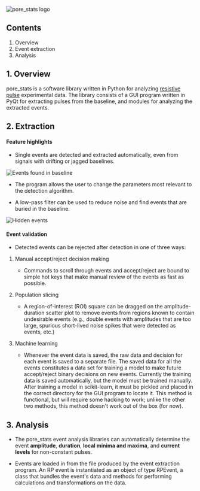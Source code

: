 ![pore_stats logo](https://github.com/tphinkle/pore_stats/blob/master/qt_app/logo.png)


## Contents
1. Overview
2. Event extraction
3. Analysis

## 1. Overview
pore_stats is a software library written in Python for analyzing [resistive pulse](https://en.wikipedia.org/wiki/Tunable_resistive_pulse_sensing) experimental data. The library consists of a GUI program written in PyQt for extracting pulses from the baseline, and modules for analyzing the extracted events.

## 2. Extraction

#### Feature highlights

- Single events are detected and extracted automatically, even from signals with drifting or jagged baselines.

![Events found in baseline](https://github.com/tphinkle/pore_stats/blob/master/qt_app/demo/detected_events_0.png)

- The program allows the user to change the parameters most relevant to the detection algorithm.

- A low-pass filter can be used to reduce noise and find events that are buried in the baseline.

![Hidden events](link)

#### Event validation

- Detected events can be rejected after detection in one of three ways:

1. Manual accept/reject decision making
	- Commands to scroll through events and accept/reject are bound to simple hot keys that make manual review of the events as fast as possible.

2. Population slicing
	- A region-of-interest (ROI) square can be dragged on the amplitude-duration scatter plot to remove events from regions known to contain undesirable events (e.g., double events with amplitudes that are too large, spurious short-lived noise spikes that were detected as events, etc.)

3. Machine learning
	- Whenever the event data is saved, the raw data and decision for each event is saved to a separate file. The saved data for all the events constitutes a data set for training a model to make future accept/reject binary decisions on new events. Currently the training data is saved automatically, but the model must be trained manually. After training a model in scikit-learn, it must be pickled and placed in the correct directory for the GUI program to locate it. This method is functional, but will require some hacking to work; unlike the other two methods, this method doesn't work out of the box (for now).

## 3. Analysis

- The pore_stats event analysis libraries can automatically determine the event __amplitude__, __duration__, __local minima and maxima__, and __current levels__ for non-constant pulses.

- Events are loaded in from the file produced by the event extraction program. An RP event is instantiated as an object of type RPEvent, a class that bundles the event's data and methods for performing calculations and transformations on the data.

